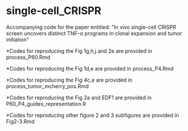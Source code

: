 # single-cell_CRISPR

Accompanying code for the paper entitled: "In vivo single-cell CRISPR screen uncovers distinct TNF-α programs in clonal expansion and tumor initiation"

*Codes for reproducing the Fig 1g,h,j and 2e are provided in process_P60.Rmd

*Codes for reproducing the Fig 1d,e are provided in process_P4.Rmd

*Codes for reproducing the Fig 4c,e are provided in process_tumor_mcherry_pos.Rmd

*Codes for reproducing the Fig 2a and EDF1 are provided in  P60_P4_guides_representation.R

*Codes for reproducing other figure 2 and 3 subfigures are provided in Fig2-3.Rmd

